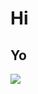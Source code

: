# Hi
## Yo
<img id="mon" src="https://www.smogon.com/dex/media/sprites/xy/ninetales.gif"></img>
<br>
<script>
  import Pokedex from src/data.js;
</script>
